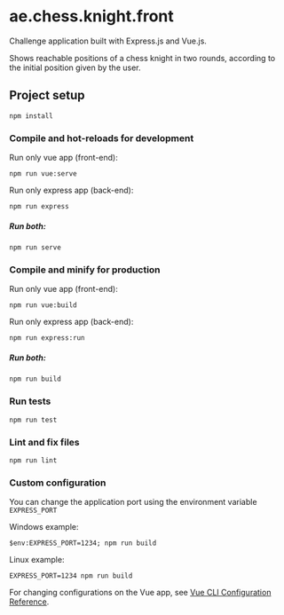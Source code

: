 # ae.chess.knight.front
Challenge application built with Express.js and Vue.js.

Shows reachable positions of a chess knight in two rounds, according to the initial position given by the user.

## Project setup
```
npm install
```

### Compile and hot-reloads for development
Run only vue app (front-end): 
```
npm run vue:serve
```
Run only express app (back-end): 
```
npm run express
```
##### Run both:
```
npm run serve
```

### Compile and minify for production
Run only vue app (front-end): 
```
npm run vue:build
```
Run only express app (back-end): 
```
npm run express:run
```
##### Run both:
```
npm run build
```

### Run tests
```
npm run test
```

### Lint and fix files
```
npm run lint
```

### Custom configuration
You can change the application port using the environment variable `EXPRESS_PORT`

Windows example:
```
$env:EXPRESS_PORT=1234; npm run build
```
Linux example:
```
EXPRESS_PORT=1234 npm run build
```
For changing configurations on the Vue app, see [Vue CLI Configuration Reference](https://cli.vuejs.org/config/).

